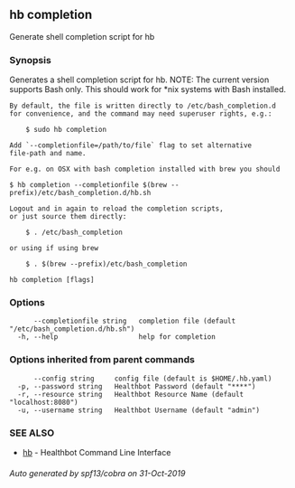 ## hb completion

Generate shell completion script for hb

### Synopsis

Generates a shell completion script for hb.
	NOTE: The current version supports Bash only.
		  This should work for *nix systems with Bash installed.

	By default, the file is written directly to /etc/bash_completion.d
	for convenience, and the command may need superuser rights, e.g.:

		$ sudo hb completion
	
	Add `--completionfile=/path/to/file` flag to set alternative
	file-path and name.

	For e.g. on OSX with bash completion installed with brew you should 

	$ hb completion --completionfile $(brew --prefix)/etc/bash_completion.d/hb.sh

	Logout and in again to reload the completion scripts,
	or just source them directly:

		$ . /etc/bash_completion
		
	or using if using brew
	
		$ . $(brew --prefix)/etc/bash_completion

```
hb completion [flags]
```

### Options

```
      --completionfile string   completion file (default "/etc/bash_completion.d/hb.sh")
  -h, --help                    help for completion
```

### Options inherited from parent commands

```
      --config string     config file (default is $HOME/.hb.yaml)
  -p, --password string   Healthbot Password (default "****")
  -r, --resource string   Healthbot Resource Name (default "localhost:8080")
  -u, --username string   Healthbot Username (default "admin")
```

### SEE ALSO

* [hb](hb.md)	 - Healthbot Command Line Interface

###### Auto generated by spf13/cobra on 31-Oct-2019
